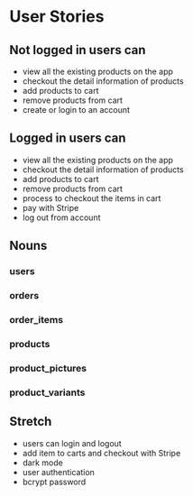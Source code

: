 # User Stories

## Not logged in users can
- view all the existing products on the app
- checkout the detail information of products
- add products to cart
- remove products from cart
- create or login to an account

## Logged in users can
- view all the existing products on the app
- checkout the detail information of products
- add products to cart
- remove products from cart
- process to checkout the items in cart
- pay with Stripe
- log out from account

## Nouns
### users
### orders 
### order_items 
### products 
### product_pictures 
### product_variants

## Stretch
- users can login and logout
- add item to carts and checkout with Stripe
- dark mode
- user authentication 
- bcrypt password

